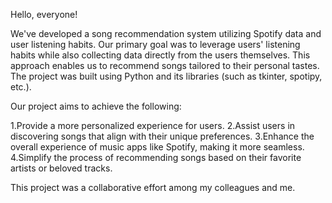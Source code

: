 Hello, everyone!

We've developed a song recommendation system utilizing Spotify data and user listening habits. 
Our primary goal was to leverage users' listening habits while also collecting data directly from the users themselves. 
This approach enables us to recommend songs tailored to their personal tastes. 
The project was built using Python and its libraries (such as tkinter, spotipy, etc.).

Our project aims to achieve the following:

1.Provide a more personalized experience for users.
2.Assist users in discovering songs that align with their unique preferences.
3.Enhance the overall experience of music apps like Spotify, making it more seamless.
4.Simplify the process of recommending songs based on their favorite artists or beloved tracks.

This project was a collaborative effort among my colleagues and me.
